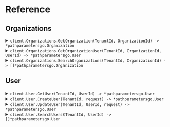 # Reference
## Organizations
<details><summary><code>client.Organizations.GetOrganization(TenantId, OrganizationId) -> *pathparametersgo.Organization</code></summary>
<dl>
<dd>

#### 🔌 Usage

<dl>
<dd>

<dl>
<dd>

```go
client.Organizations.GetOrganization(
        context.TODO(),
        "tenant_id",
        "organization_id",
    )
}
```
</dd>
</dl>
</dd>
</dl>

#### ⚙️ Parameters

<dl>
<dd>

<dl>
<dd>

**tenantId:** `string` 
    
</dd>
</dl>

<dl>
<dd>

**organizationId:** `string` 
    
</dd>
</dl>
</dd>
</dl>


</dd>
</dl>
</details>

<details><summary><code>client.Organizations.GetOrganizationUser(TenantId, OrganizationId, UserId) -> *pathparametersgo.User</code></summary>
<dl>
<dd>

#### 🔌 Usage

<dl>
<dd>

<dl>
<dd>

```go
client.Organizations.GetOrganizationUser(
        context.TODO(),
        "tenant_id",
        "organization_id",
        "user_id",
    )
}
```
</dd>
</dl>
</dd>
</dl>

#### ⚙️ Parameters

<dl>
<dd>

<dl>
<dd>

**tenantId:** `string` 
    
</dd>
</dl>

<dl>
<dd>

**organizationId:** `string` 
    
</dd>
</dl>

<dl>
<dd>

**userId:** `string` 
    
</dd>
</dl>
</dd>
</dl>


</dd>
</dl>
</details>

<details><summary><code>client.Organizations.SearchOrganizations(TenantId, OrganizationId) -> []*pathparametersgo.Organization</code></summary>
<dl>
<dd>

#### 🔌 Usage

<dl>
<dd>

<dl>
<dd>

```go
request := &pathparametersgo.SearchOrganizationsRequest{
        Limit: pathparametersgo.Int(
            1,
        ),
    }
client.Organizations.SearchOrganizations(
        context.TODO(),
        "tenant_id",
        "organization_id",
        request,
    )
}
```
</dd>
</dl>
</dd>
</dl>

#### ⚙️ Parameters

<dl>
<dd>

<dl>
<dd>

**tenantId:** `string` 
    
</dd>
</dl>

<dl>
<dd>

**organizationId:** `string` 
    
</dd>
</dl>

<dl>
<dd>

**limit:** `*int` 
    
</dd>
</dl>
</dd>
</dl>


</dd>
</dl>
</details>

## User
<details><summary><code>client.User.GetUser(TenantId, UserId) -> *pathparametersgo.User</code></summary>
<dl>
<dd>

#### 🔌 Usage

<dl>
<dd>

<dl>
<dd>

```go
client.User.GetUser(
        context.TODO(),
        "tenant_id",
        "user_id",
    )
}
```
</dd>
</dl>
</dd>
</dl>

#### ⚙️ Parameters

<dl>
<dd>

<dl>
<dd>

**tenantId:** `string` 
    
</dd>
</dl>

<dl>
<dd>

**userId:** `string` 
    
</dd>
</dl>
</dd>
</dl>


</dd>
</dl>
</details>

<details><summary><code>client.User.CreateUser(TenantId, request) -> *pathparametersgo.User</code></summary>
<dl>
<dd>

#### 🔌 Usage

<dl>
<dd>

<dl>
<dd>

```go
request := &pathparametersgo.User{
        Name: "name",
        Tags: []string{
            "tags",
            "tags",
        },
    }
client.User.CreateUser(
        context.TODO(),
        "tenant_id",
        request,
    )
}
```
</dd>
</dl>
</dd>
</dl>

#### ⚙️ Parameters

<dl>
<dd>

<dl>
<dd>

**tenantId:** `string` 
    
</dd>
</dl>

<dl>
<dd>

**request:** `*pathparametersgo.User` 
    
</dd>
</dl>
</dd>
</dl>


</dd>
</dl>
</details>

<details><summary><code>client.User.UpdateUser(TenantId, UserId, request) -> *pathparametersgo.User</code></summary>
<dl>
<dd>

#### 🔌 Usage

<dl>
<dd>

<dl>
<dd>

```go
request := &pathparametersgo.UpdateUserRequest{
        Body: &pathparametersgo.User{
            Name: "name",
            Tags: []string{
                "tags",
                "tags",
            },
        },
    }
client.User.UpdateUser(
        context.TODO(),
        "tenant_id",
        "user_id",
        request,
    )
}
```
</dd>
</dl>
</dd>
</dl>

#### ⚙️ Parameters

<dl>
<dd>

<dl>
<dd>

**tenantId:** `string` 
    
</dd>
</dl>

<dl>
<dd>

**userId:** `string` 
    
</dd>
</dl>

<dl>
<dd>

**request:** `*pathparametersgo.User` 
    
</dd>
</dl>
</dd>
</dl>


</dd>
</dl>
</details>

<details><summary><code>client.User.SearchUsers(TenantId, UserId) -> []*pathparametersgo.User</code></summary>
<dl>
<dd>

#### 🔌 Usage

<dl>
<dd>

<dl>
<dd>

```go
request := &pathparametersgo.SearchUsersRequest{
        Limit: pathparametersgo.Int(
            1,
        ),
    }
client.User.SearchUsers(
        context.TODO(),
        "tenant_id",
        "user_id",
        request,
    )
}
```
</dd>
</dl>
</dd>
</dl>

#### ⚙️ Parameters

<dl>
<dd>

<dl>
<dd>

**tenantId:** `string` 
    
</dd>
</dl>

<dl>
<dd>

**userId:** `string` 
    
</dd>
</dl>

<dl>
<dd>

**limit:** `*int` 
    
</dd>
</dl>
</dd>
</dl>


</dd>
</dl>
</details>
